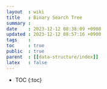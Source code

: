 ```yaml
---
layout  : wiki
title   : Binary Search Tree
summary : 
date    : 2023-12-12 08:38:09 +0900
updated : 2023-12-12 08:57:16 +0900
tags    : 
toc     : true
public  : true
parent  : [[data-structure/index]]
latex   : false
---
```

* TOC
{:toc}



